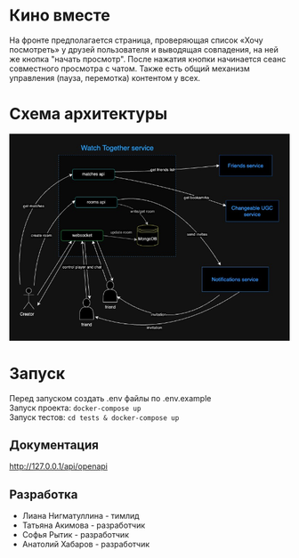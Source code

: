 # Кино вместе

На фронте предполагается страница, проверяющая список «Хочу посмотреть» у друзей пользователя и выводящая совпадения, на ней же кнопка "начать просмотр". После нажатия кнопки начинается сеанс совместного просмотра с чатом. Также есть общий механизм управления (пауза, перемотка) контентом у всех.

# Схема архитектуры
![architecture](architecture/architecture_scheme.jpeg)

# Запуск
Перед запуском создать .env файлы по .env.example  
Запуск проекта: `docker-compose up`  
Запуск тестов: `cd tests & docker-compose up`

## Документация 
http://127.0.0.1/api/openapi

## Разработка
* Лиана Нигматуллина - тимлид
* Татьяна Акимова - разработчик
* Софья Рытик - разработчик
* Анатолий Хабаров - разработчик
